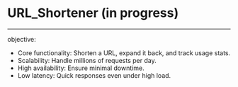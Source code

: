 # URL_Shortener (in progress)

---

objective:

- Core functionality: Shorten a URL, expand it back, and track usage stats.
- Scalability: Handle millions of requests per day.
- High availability: Ensure minimal downtime.
- Low latency: Quick responses even under high load.
